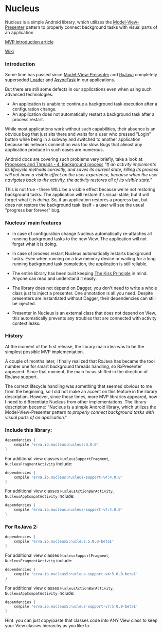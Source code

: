 Nucleus
=======

<!-- [![Android Arsenal](https://img.shields.io/badge/Android%20Arsenal-Nucleus-brightgreen.svg?style=flat)](https://android-arsenal.com/details/1/1379) [![Maven Central](https://maven-badges.herokuapp.com/maven-central/erva.io.nucleus/nucleus/badge.png)](http://search.maven.org/#search%7Cgav%7C1%7Cg%3A%22info.android15.nucleus%22%20AND%20a%3A%22nucleus%22) -->


Nucleus is a simple Android library, which utilizes the [Model-View-Presenter](http://en.wikipedia.org/wiki/Model%E2%80%93view%E2%80%93presenter) pattern
to properly connect background tasks with visual parts of an application.

[MVP introduction article](https://github.com/konmik/konmik.github.io/wiki/Introduction-to-Model-View-Presenter-on-Android)

[Wiki](https://github.com/konmik/nucleus/wiki)

### Introduction

Some time has passed since [Model-View-Presenter](http://en.wikipedia.org/wiki/Model%E2%80%93view%E2%80%93presenter)
and [RxJava](https://github.com/ReactiveX/RxJava)
completely superseded [Loader](http://developer.android.com/guide/components/loaders.html)
and [AsyncTask](http://developer.android.com/reference/android/os/AsyncTask.html) in our applications.

But there are still some defects in our applications even when using such advanced technologies:
* An application is unable to continue a background task execution after a configuration change.
* An application does not automatically restart a background task after a process restart.

While most applications work without such capabilities, their absence is an obvious bug that just sits there
and waits for a user who pressed "Login" button while being in a subway and switched to another application
because his network connection was too slow. Bugs that almost any application produce in such cases
are numerous.

Android docs are covering such problems very briefly, take a look at:
[Processes and Threads - 4. Background process](http://developer.android.com/guide/components/processes-and-threads.html#Lifecycle)
*"If an activity implements its lifecycle methods correctly, and saves
its current state, killing its process will not have a visible effect on
the user experience, because when the user navigates back to the activity,
the activity restores all of its visible state."*

This is not true - there WILL be a visible effect because we're not restoring background tasks.
The application will restore it's visual state, but it will forget what it is *doing*.
So, if an application restores a progress bar, but does not restore the background task itself -
a user will see the usual "progress bar forever" bug.

### Nucleus' main features

* In case of configuration change Nucleus automatically re-attaches all running background tasks to the new View.
The application will not forget what it is doing.

* In case of process restart Nucleus automatically restarts background tasks.
Even when running on a low memory device or waiting for a long running background task completion,
the application is still reliable.

* The entire library has been built keeping [The Kiss Principle](https://people.apache.org/~fhanik/kiss.html) in mind.
Anyone can read and understand it easily.

* The library does not depend on Dagger, you don't need to write a whole class just to inject a presenter. One annotation
is all you need. Despite presenters are instantiated without Dagger, their dependencies can still be injected.

* Presenter in Nucleus is an external class that does not depend on View, this automatically prevents any troubles
that are connected with activity context leaks.

### History

At the moment of the first release, the library main idea was to be the simplest possible MVP implementation.

A couple of months later, I finally realized that RxJava has became the tool number one for smart background threads handling,
so RxPresenter appeared. Since that moment, the main focus shifted in the direction of RxJava support.

The correct lifecycle handling was something that seemed obvious to me from the beginning, so I did not make
an accent on this feature in the library description. However, since those times, more MVP libraries appeared,
now I need to differentiate Nucleus from other implementations. The library description
became: "Nucleus is a simple Android library, which utilizes the Model-View-Presenter pattern
*to properly connect background tasks with visual parts of an application*."

### Include this library:

``` groovy
dependencies {
    compile 'erva.io.nucleus:nucleus:4.0.0'
}
```

For additional view classes `NucleusSupportFragment`, `NucleusFragmentActivity` include:

``` groovy
dependencies {
    compile 'erva.io.nucleus:nucleus-support-v4:4.0.0'
}
```

For additional view classes `NucleusActionBarActivity`, `NucleusAppCompatActivity` include:

``` groovy
dependencies {
    compile 'erva.io.nucleus:nucleus-support-v7:4.0.0'
}
```

### For RxJava 2:


``` groovy
dependencies {
    compile 'erva.io.nucleus5:nucleus:5.0.0-beta1'
}
```

For additional view classes `NucleusSupportFragment`, `NucleusFragmentActivity` include:

``` groovy
dependencies {
    compile 'erva.io.nucleus5:nucleus-support-v4:5.0.0-beta1'
}
```

For additional view classes `NucleusActionBarActivity`, `NucleusAppCompatActivity` include:

``` groovy
dependencies {
    compile 'erva.io.nucleus5:nucleus-support-v7:5.0.0-beta1'
}
```

Hint: you can just copy/paste that classes code into ANY View class
to keep your View classes hierarchy as you like to.

